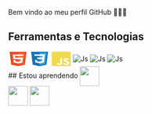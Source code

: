 Bem vindo ao meu perfil GitHub 👋👋👋
## Ferramentas e Tecnologias

<div style="display: inline_block"><img align="center" alt="HTML" height="30"width="40"src="https://raw.githubusercontent.com/devicons/devicon/master/icons/html5/html5-original.svg">

 <img align="center" alt="CSS" height="30" width="40" src="https://raw.githubusercontent.com/devicons/devicon/master/icons/css3/css3-original.svg">  

 <img align="center" alt="Js" height="30" width="40" src="https://raw.githubusercontent.com/devicons/devicon/master/icons/javascript/javascript-plain.svg"> 
 <img align="center" alt="Js" height="100" width="50" src="https://cdn.jsdelivr.net/gh/devicons/devicon/icons/php/php-original.svg" />
 
 <img align="center" alt="Js" height="100" width="50"  src="https://cdn.jsdelivr.net/gh/devicons/devicon/icons/mysql/mysql-original-wordmark.svg" />
 <img align="center" alt="Js" height="100" width="50"   src="https://cdn.jsdelivr.net/gh/devicons/devicon/icons/git/git-original-wordmark.svg" />
          
 <br>


</div>
## Estou aprendendo

<img align="center" src="https://cdn.jsdelivr.net/gh/devicons/devicon/icons/java/java-original.svg" width="40" height="40"/> 
<br>
<img  align="center"src="https://cdn.jsdelivr.net/gh/devicons/devicon/icons/python/python-original-wordmark.svg" width="40" height="40"/>
<img  align="center"src="https://cdn.jsdelivr.net/gh/devicons/devicon/icons/wordpress/wordpress-plain.svg"  " width="40" height="40"/>
         
 

  
